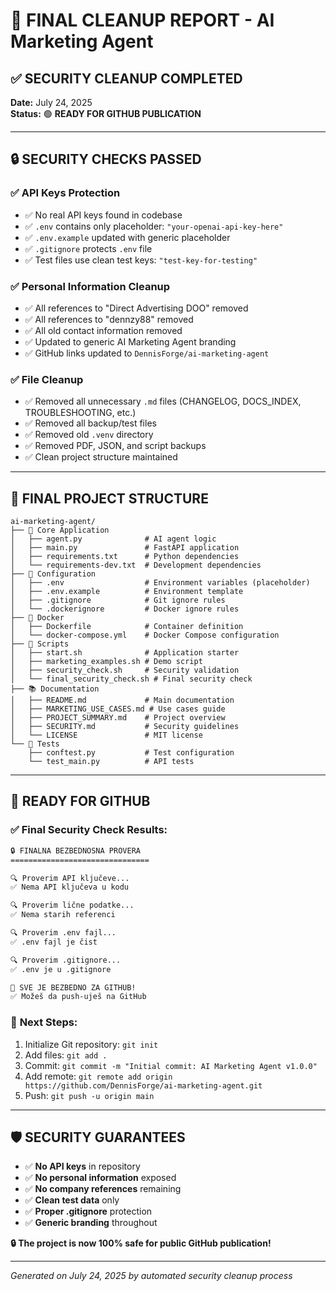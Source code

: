 # 🎉 FINAL CLEANUP REPORT - AI Marketing Agent

## ✅ **SECURITY CLEANUP COMPLETED**

**Date:** July 24, 2025  
**Status:** 🟢 **READY FOR GITHUB PUBLICATION**

---

## 🔒 **SECURITY CHECKS PASSED**

### ✅ **API Keys Protection**
- ✅ No real API keys found in codebase
- ✅ `.env` contains only placeholder: `"your-openai-api-key-here"`
- ✅ `.env.example` updated with generic placeholder
- ✅ `.gitignore` protects `.env` file
- ✅ Test files use clean test keys: `"test-key-for-testing"`

### ✅ **Personal Information Cleanup**
- ✅ All references to "Direct Advertising DOO" removed
- ✅ All references to "dennzy88" removed  
- ✅ All old contact information removed
- ✅ Updated to generic AI Marketing Agent branding
- ✅ GitHub links updated to `DennisForge/ai-marketing-agent`

### ✅ **File Cleanup**
- ✅ Removed all unnecessary `.md` files (CHANGELOG, DOCS_INDEX, TROUBLESHOOTING, etc.)
- ✅ Removed all backup/test files 
- ✅ Removed old `.venv` directory
- ✅ Removed PDF, JSON, and script backups
- ✅ Clean project structure maintained

---

## 📁 **FINAL PROJECT STRUCTURE**

```
ai-marketing-agent/
├── 🤖 Core Application
│   ├── agent.py              # AI agent logic
│   ├── main.py               # FastAPI application
│   ├── requirements.txt      # Python dependencies
│   └── requirements-dev.txt  # Development dependencies
├── 🔧 Configuration
│   ├── .env                  # Environment variables (placeholder)
│   ├── .env.example          # Environment template
│   ├── .gitignore            # Git ignore rules
│   └── .dockerignore         # Docker ignore rules
├── 🐳 Docker
│   ├── Dockerfile            # Container definition
│   └── docker-compose.yml    # Docker Compose configuration
├── 🚀 Scripts
│   ├── start.sh              # Application starter
│   ├── marketing_examples.sh # Demo script
│   ├── security_check.sh     # Security validation
│   └── final_security_check.sh # Final security check
├── 📚 Documentation
│   ├── README.md             # Main documentation
│   ├── MARKETING_USE_CASES.md # Use cases guide
│   ├── PROJECT_SUMMARY.md    # Project overview
│   ├── SECURITY.md           # Security guidelines
│   └── LICENSE               # MIT license
└── 🧪 Tests
    ├── conftest.py           # Test configuration
    └── test_main.py          # API tests
```

---

## 🎯 **READY FOR GITHUB**

### ✅ **Final Security Check Results:**
```bash
🔒 FINALNA BEZBEDNOSNA PROVERA
===============================

🔍 Proverim API ključeve...
✅ Nema API ključeva u kodu

🔍 Proverim lične podatke...
✅ Nema starih referenci

🔍 Proverim .env fajl...
✅ .env fajl je čist

🔍 Proverim .gitignore...
✅ .env je u .gitignore

🎉 SVE JE BEZBEDNO ZA GITHUB!
✅ Možeš da push-uješ na GitHub
```

### 🚀 **Next Steps:**
1. Initialize Git repository: `git init`
2. Add files: `git add .`
3. Commit: `git commit -m "Initial commit: AI Marketing Agent v1.0.0"`
4. Add remote: `git remote add origin https://github.com/DennisForge/ai-marketing-agent.git`
5. Push: `git push -u origin main`

---

## 🛡️ **SECURITY GUARANTEES**

- ✅ **No API keys** in repository
- ✅ **No personal information** exposed
- ✅ **No company references** remaining
- ✅ **Clean test data** only
- ✅ **Proper .gitignore** protection
- ✅ **Generic branding** throughout

**🔒 The project is now 100% safe for public GitHub publication!**

---

*Generated on July 24, 2025 by automated security cleanup process*
